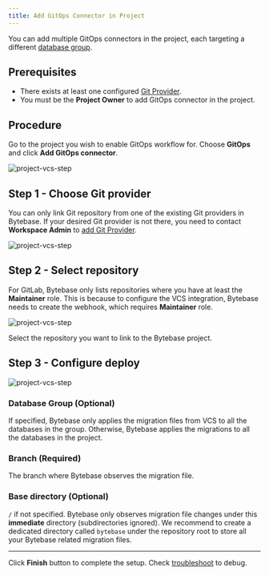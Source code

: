 ```yaml
---
title: Add GitOps Connector in Project
---
```


You can add multiple GitOps connectors in the project, each targeting a different [database group](/docs/concepts/data-model/#database-group-and-table-group).

## Prerequisites

- There exists at least one configured [Git Provider](/docs/vcs-integration/overview/).
- You must be the **Project Owner** to add GitOps connector in the project.

## Procedure

Go to the project you wish to enable GitOps workflow for. Choose **GitOps** and click **Add GitOps connector**.

![project-vcs-step](/content/docs/vcs-integration/add-gitops-connector/project-vcs-step1.webp)

## Step 1 - Choose Git provider

<HintBlock type="info">

You can only link Git repository from one of the existing Git providers in Bytebase. If your desired Git provider is not there, you need to contact **Workspace Admin** to [add Git Provider](/docs/vcs-integration/overview/).

</HintBlock>

![project-vcs-step](/content/docs/vcs-integration/add-gitops-connector/project-vcs-step2.webp)

## Step 2 - Select repository

<HintBlock type="info">

For GitLab, Bytebase only lists repositories where you have at least the **Maintainer** role. This is because to configure the VCS integration, Bytebase needs to create the webhook, which requires **Maintainer** role.

</HintBlock>

![project-vcs-step](/content/docs/vcs-integration/add-gitops-connector/project-vcs-step3.webp)

Select the repository you want to link to the Bytebase project.

## Step 3 - Configure deploy

![project-vcs-step](/content/docs/vcs-integration/add-gitops-connector/project-vcs-step4.webp)

### Database Group (Optional)

If specified, Bytebase only applies the migration files from VCS to all the databases in the group.
Otherwise, Bytebase applies the migrations to all the databases in the project.

### Branch (Required)

The branch where Bytebase observes the migration file.

### Base directory (Optional)

`/` if not specified. Bytebase only observes migration file changes under this **immediate** directory (subdirectories ignored). We recommend to create a dedicated directory called `bytebase` under the repository root to store all your Bytebase related migration files.

---

Click **Finish** button to complete the setup. Check [troubleshoot](/docs/vcs-integration/troubleshoot/) to debug.
